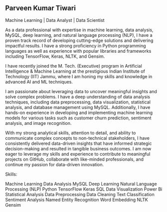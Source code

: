 ## Parveen Kumar Tiwari
Machine Learning | Data Analyst | Data Scientist

As a data professional with expertise in machine learning, data analysis, MySQL, deep learning, and natural language processing (NLP), I have a proven track record of developing cutting-edge solutions and delivering impactful results. I have a strong proficiency in  Python programming languages  as well as experience with popular libraries and frameworks including TensorFlow, Keras, NLTK, and Gensim.

 I have recently joined the M. Tech. (Executive) program in Artificial Intelligence & Machine Learning at the prestigious Indian Institute of Technology (IIT) Jammu, where I am honing my skills and knowledge in advanced AI and ML techniques.

 I am passionate about leveraging data to uncover meaningful insights and solve complex problems. I have a deep understanding of data analysis techniques, including data preprocessing, data visualization, statistical analysis, and database management using MySQL. Additionally, I have hands-on experience in developing and implementing machine learning models for various tasks such as customer churn prediction, sentiment analysis, and image recognition.

 With my strong analytical skills, attention to detail, and ability to communicate complex concepts to non-technical stakeholders, I have consistently delivered data-driven insights that have informed strategic decision-making and resulted in tangible business outcomes. I am now eager to leverage my skills and experience to contribute to meaningful projects on GitHub, collaborate with like-minded professionals, and continue my passion for data-driven innovation.

Skills:

Machine Learning
Data Analysis
MySQL
Deep Learning
Natural Language Processing (NLP)
Python
TensorFlow
Keras
SQL
Data Visualization
Power Bi
Statistical Analysis
Data Preprocessing
Data Cleaning
Text Classification
Sentiment Analysis
Named Entity Recognition
Word Embedding
NLTK
Gensim






<!--
**parvntiwari/parvntiwari** is a ✨ _special_ ✨ repository because its `README.md` (this file) appears on your GitHub profile.

Here are some ideas to get you started:

- 🔭 I’m currently working on ...
- 🌱 I’m currently learning Machine Learning 
- 👯 I’m looking to collaborate on  Data anaylsis and Data Science.
- 🤔 I’m looking for help with ...
- 💬 Ask me about ...
- 📫 How to reach me: ...
- 😄 Pronouns: ...
- ⚡ Fun fact: ...
-->
